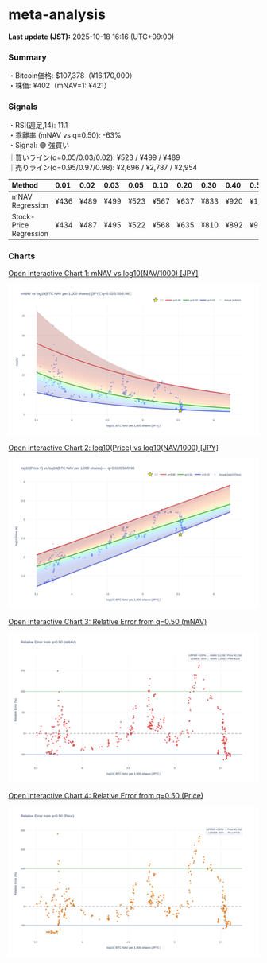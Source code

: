 # meta-analysis


<!--REPORT:START-->
**Last update (JST):** 2025-10-18 16:16 (UTC+09:00)

### Summary
・Bitcoin価格: $107,378（¥16,170,000）  
・株価: ¥402（mNAV=1: ¥421）

### Signals
・RSI(週足,14): 11.1  
・乖離率 (mNAV vs q=0.50): -63%  
・Signal: 🟣 強買い  
｜買いライン(q=0.05/0.03/0.02): ¥523 / ¥499 / ¥489  
｜売りライン(q=0.95/0.97/0.98): ¥2,696 / ¥2,787 / ¥2,954

| Method                 | 0.01   | 0.02   | 0.03   | 0.05   | 0.10   | 0.20   | 0.30   | 0.40   | 0.50   | 0.60   | 0.70   | 0.80   | 0.90   | 0.95   | 0.97   | 0.98   | 0.99   |
|:-----------------------|:-------|:-------|:-------|:-------|:-------|:-------|:-------|:-------|:-------|:-------|:-------|:-------|:-------|:-------|:-------|:-------|:-------|
| mNAV Regression        | ¥436   | ¥489   | ¥499   | ¥523   | ¥567   | ¥637   | ¥833   | ¥920   | ¥1,078 | ¥1,252 | ¥1,370 | ¥1,746 | ¥2,351 | ¥2,696 | ¥2,787 | ¥2,954 | ¥2,962 |
| Stock-Price Regression | ¥434   | ¥487   | ¥495   | ¥522   | ¥568   | ¥635   | ¥810   | ¥892   | ¥956   | ¥1,117 | ¥1,321 | ¥1,714 | ¥2,210 | ¥2,410 | ¥2,464 | ¥2,709 | ¥2,724 |

### Charts
[Open interactive Chart 1: mNAV vs log10(NAV/1000) [JPY]](https://tkzm240.github.io/meta-analysis/fig1.html)

![fig1](assets/fig1.png)

[Open interactive Chart 2: log10(Price) vs log10(NAV/1000) [JPY]](https://tkzm240.github.io/meta-analysis/fig2.html)

![fig2](assets/fig2.png)

[Open interactive Chart 3: Relative Error from q=0.50 (mNAV)](https://tkzm240.github.io/meta-analysis/fig3.html)

![fig3](assets/fig3.png)

[Open interactive Chart 4: Relative Error from q=0.50 (Price)](https://tkzm240.github.io/meta-analysis/fig4.html)

![fig4](assets/fig4.png)
<!--REPORT:END-->
